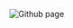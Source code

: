 ![Github page](https://github-readme-stats.vercel.app/api?username=willis0826&show_icons=true&theme=vue)
